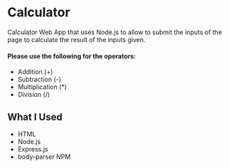 # Calculator
Calculator Web App that uses Node.js to allow to submit the inputs of the page to calculate the result of the inputs given.

#### Please use the following for the operators:

- Addition (+)
- Subtraction (-)
- Multiplication (*)
- Division (/)

## What I Used
- HTML
- Node.js
- Express.js
- body-parser NPM
